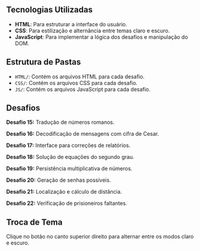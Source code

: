 
## Tecnologias Utilizadas
- **HTML**: Para estruturar a interface do usuário.
- **CSS**: Para estilização e alternância entre temas claro e escuro.
- **JavaScript**: Para implementar a lógica dos desafios e manipulação do DOM.

## Estrutura de Pastas

- `HTML/`: Contém os arquivos HTML para cada desafio.
- `CSS/`: Contém os arquivos CSS para cada desafio.
- `JS/`: Contém os arquivos JavaScript para cada desafio.

## Desafios

**Desafio 15:** Tradução de números romanos.

**Desafio 16:** Decodificação de mensagens com cifra de Cesar.

**Desafio 17:** Interface para correções de relatórios.

**Desafio 18:** Solução de equações do segundo grau.

**Desafio 19:** Persistência multiplicativa de números.

**Desafio 20:** Geração de senhas possíveis.

**Desafio 21:** Localização e cálculo de distância.

**Desafio 22:** Verificação de prisioneiros faltantes.

## Troca de Tema

Clique no botão no canto superior direito para alternar entre os modos claro e escuro.


